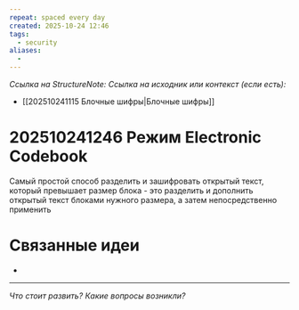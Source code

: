 ```yaml
---
repeat: spaced every day
created: 2025-10-24 12:46
tags:
  - security
aliases:
  -
---
```

*Ссылка на StructureNote:*
*Ссылка на исходник или контекст (если есть):*
- [[202510241115 Блочные шифры|Блочные шифры]]

# 202510241246 Режим Electronic Codebook

Самый простой способ разделить и зашифровать открытый текст, который превышает размер блока - это разделить и дополнить открытый текст блоками нужного размера, а затем непосредственно применить 
# Связанные идеи

- 

---

*Что стоит развить? Какие вопросы возникли?*
